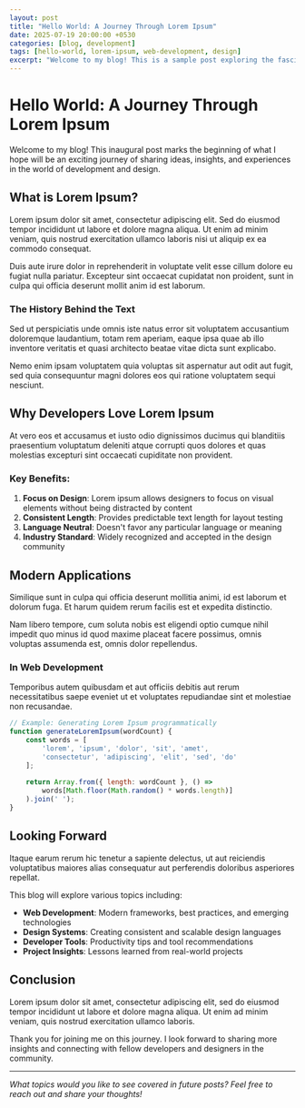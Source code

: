 ```yaml
---
layout: post
title: "Hello World: A Journey Through Lorem Ipsum"
date: 2025-07-19 20:00:00 +0530
categories: [blog, development]
tags: [hello-world, lorem-ipsum, web-development, design]
excerpt: "Welcome to my blog! This is a sample post exploring the fascinating world of placeholder text and its role in modern web development."
---
```


# Hello World: A Journey Through Lorem Ipsum

Welcome to my blog! This inaugural post marks the beginning of what I hope will be an exciting journey of sharing ideas, insights, and experiences in the world of development and design.

## What is Lorem Ipsum?

Lorem ipsum dolor sit amet, consectetur adipiscing elit. Sed do eiusmod tempor incididunt ut labore et dolore magna aliqua. Ut enim ad minim veniam, quis nostrud exercitation ullamco laboris nisi ut aliquip ex ea commodo consequat.

Duis aute irure dolor in reprehenderit in voluptate velit esse cillum dolore eu fugiat nulla pariatur. Excepteur sint occaecat cupidatat non proident, sunt in culpa qui officia deserunt mollit anim id est laborum.

### The History Behind the Text

Sed ut perspiciatis unde omnis iste natus error sit voluptatem accusantium doloremque laudantium, totam rem aperiam, eaque ipsa quae ab illo inventore veritatis et quasi architecto beatae vitae dicta sunt explicabo.

Nemo enim ipsam voluptatem quia voluptas sit aspernatur aut odit aut fugit, sed quia consequuntur magni dolores eos qui ratione voluptatem sequi nesciunt.

## Why Developers Love Lorem Ipsum

At vero eos et accusamus et iusto odio dignissimos ducimus qui blanditiis praesentium voluptatum deleniti atque corrupti quos dolores et quas molestias excepturi sint occaecati cupiditate non provident.

### Key Benefits:

1. **Focus on Design**: Lorem ipsum allows designers to focus on visual elements without being distracted by content
2. **Consistent Length**: Provides predictable text length for layout testing
3. **Language Neutral**: Doesn't favor any particular language or meaning
4. **Industry Standard**: Widely recognized and accepted in the design community

## Modern Applications

Similique sunt in culpa qui officia deserunt mollitia animi, id est laborum et dolorum fuga. Et harum quidem rerum facilis est et expedita distinctio.

Nam libero tempore, cum soluta nobis est eligendi optio cumque nihil impedit quo minus id quod maxime placeat facere possimus, omnis voluptas assumenda est, omnis dolor repellendus.

### In Web Development

Temporibus autem quibusdam et aut officiis debitis aut rerum necessitatibus saepe eveniet ut et voluptates repudiandae sint et molestiae non recusandae.

```javascript
// Example: Generating Lorem Ipsum programmatically
function generateLoremIpsum(wordCount) {
    const words = [
        'lorem', 'ipsum', 'dolor', 'sit', 'amet', 
        'consectetur', 'adipiscing', 'elit', 'sed', 'do'
    ];
    
    return Array.from({ length: wordCount }, () => 
        words[Math.floor(Math.random() * words.length)]
    ).join(' ');
}
```

## Looking Forward

Itaque earum rerum hic tenetur a sapiente delectus, ut aut reiciendis voluptatibus maiores alias consequatur aut perferendis doloribus asperiores repellat.

This blog will explore various topics including:

- **Web Development**: Modern frameworks, best practices, and emerging technologies
- **Design Systems**: Creating consistent and scalable design languages
- **Developer Tools**: Productivity tips and tool recommendations
- **Project Insights**: Lessons learned from real-world projects

## Conclusion

Lorem ipsum dolor sit amet, consectetur adipiscing elit, sed do eiusmod tempor incididunt ut labore et dolore magna aliqua. Ut enim ad minim veniam, quis nostrud exercitation ullamco laboris.

Thank you for joining me on this journey. I look forward to sharing more insights and connecting with fellow developers and designers in the community.

---

*What topics would you like to see covered in future posts? Feel free to reach out and share your thoughts!*